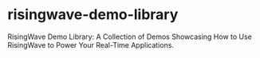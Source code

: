 # risingwave-demo-library
RisingWave Demo Library: A Collection of Demos Showcasing How to Use RisingWave to Power Your Real-Time Applications.
